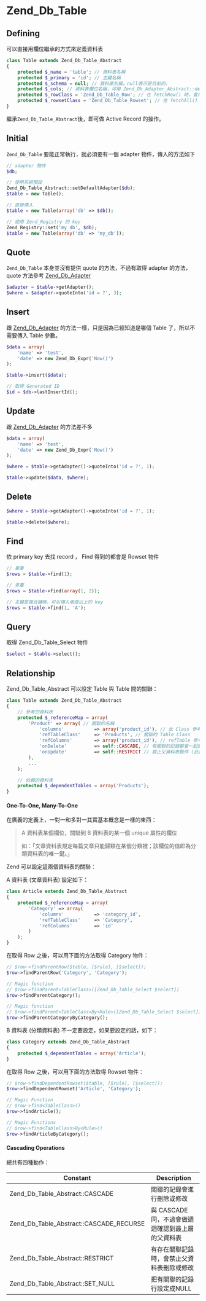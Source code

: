 # Zend_Db_Table

## Defining

可以直接用欄位繼承的方式來定義資料表

```php
class Table extends Zend_Db_Table_Abstract
{
    protected $_name = 'table'; // 資料表名稱
    protected $_primary = 'id'; // 主鍵名稱
    protected $_schema = null; // 資料庫名稱，null表示是目前的。
    protected $_cols; // 資料表欄位名稱，可用 Zend_Db_Adapter_Abstract::describeTable() 輸出
    protected $_rowClass = 'Zend_Db_Table_Row'; // 在 fetchRow() 時，會用到此 class
    protected $_rowsetClass = 'Zend_Db_Table_Rowset'; // 在 fetchAll() 時，會用到此 class
}
```

繼承`Zend_Db_Table_Abstract`後，即可做 Active Record 的操作。

## Initial

`Zend_Db_Table` 要能正常執行，就必須要有一個 adapter 物件，傳入的方法如下

```php
// adapter 物件
$db;

// 使用系統預設
Zend_Db_Table_Abstract::setDefaultAdapter($db);
$table = new Table();

// 直接傳入
$table = new Table(array('db' => $db));

// 使用 Zend_Registry 的 key
Zend_Registry::set('my_db', $db);
$table = new Table(array('db' => 'my_db'));
```

## Quote

`Zend_Db_Table` 本身並沒有提供 quote 的方法，不過有取得 adapter 的方法， quote 方法參考 [Zend_Db_Adapter](zend_db_adapter.md#Quote)

```php
$adapter = $table->getAdapter();
$where = $adapter->quoteInto('id = ?', 3);
```

## Insert

跟 [Zend_Db_Adapter](zend_db_adapter.md#Insert) 的方法一樣，只是因為已經知道是哪個 Table 了，所以不需要傳入 Table 參數。

```php
$data = array(
    'name' => 'test',
    'date' => new Zend_Db_Expr('Now()')
);

$table->insert($data);

// 取得 Generated ID
$id = $db->lastInsertId();
```

## Update

跟 [Zend_Db_Adapter](zend_db_adapter.md#Update) 的方法差不多

```php
$data = array(
    'name' => 'test',
    'date' => new Zend_Db_Expr('Now()')
);

$where = $table->getAdapter()->quoteInto('id = ?', 1);

$table->update($data, $where);
```

## Delete

```php
$where = $table->getAdapter()->quoteInto('id = ?', 1);

$table->delete($where);
```

## Find

依 primary key 去找 record ， Find 得到的都會是 Rowset 物件

```php
// 單筆
$rows = $table->find(1);

// 多筆
$rows = $table->find(array(1, 2));

// 主鍵是複合鍵時，可以傳入兩個以上的 key
$rows = $table->find(1, 'A');
```

## Query

取得 Zend_Db_Table_Select 物件

```php
$select = $table->select();
```

## Relationship

Zend_Db_Table_Abstract 可以設定 Table 與 Table 間的關聯：

```php
class Table extends Zend_Db_Table_Abstract
{
    // 參考的資料表
    protected $_referenceMap = array(
        'Product' => array( // 關聯的名稱
            'columns'           => array('product_id'), // 此 Class 參考的外鍵
            'refTableClass'     => 'Products', // 關聯的 Table Class
            'refColumns'        => array('product_id'), // refTable 參考的欄位，通常為主鍵
            'onDelete'          => self::CASCADE, // 有關聯的記錄都會一起動作 (此欄位是刪除，所以會一起刪除)
            'onUpdate'          => self::RESTRICT // 禁止父資料表動作 (此欄位是修改，所以是禁止修改
        ),
        ...
    );

    // 依賴的資料表
    protected $_dependentTables = array('Products');
}
```

#### One-To-One, Many-To-One

在廣義的定義上，一對一和多對一其實基本概念是一樣的東西：

> A 資料表某個欄位，關聯到 B 資料表的某一個 unique 屬性的欄位
>
> 如：「文章資料表規定每篇文章只能歸類在某個分類裡；該欄位的值即為分類資料表的唯一鍵。」

Zend 可以設定這兩個資料表的關聯：

A 資料表 (文章資料表) 設定如下：

```php
class Article extends Zend_Db_Table_Abstract
{
    protected $_referenceMap = array(
        'Category' => array(
            'columns'           => 'category_id',
            'refTableClass'     => 'Category',
            'refColumns'        => 'id'
        )
    );
}
```

在取得 Row 之後，可以用下面的方法取得 Category 物件：

```php
// $row->findParentRow($table, [$rule], [$select]);
$row->findParentRow('Category', 'Category');

// Magic function
// $row->findParent<TableClass>([Zend_Db_Table_Select $select])
$row->findParentCategory();

// Magic function
// $row->findParent<TableClass>By<Rule>([Zend_Db_Table_Select $select])
$row->findParentCategoryByCategory();
```

B 資料表 (分類資料表) 不一定要設定，如果要設定的話，如下：

```php
class Category extends Zend_Db_Table_Abstract
{
    protected $_dependentTables = array('Article');
}
```

在取得 Row 之後，可以用下面的方法取得 Rowset 物件：

```php
// $row->findDependentRowset($table, [$rule], [$select]);
$row->findDependentRowset('Article', 'Category');

// Magic Function
// $row->find<TableClass>()
$row->findArticle();

// Magic Functions
// $row->find<TableClass>By<Rule>()
$row->findArticleByCategory();
```

#### Cascading Operations

總共有四種動作：

|  Constant  |  Description  |
|  --------  |  -----------  |
| Zend_Db_Table_Abstract::CASCADE | 關聯的記錄會進行刪除或修改 |
| Zend_Db_Table_Abstract::CASCADE_RECURSE | 與 CASCADE 同，不過會做遞迴確認到最上層的父資料表 |
| Zend_Db_Table_Abstract::RESTRICT | 有存在關聯記錄時，會禁止父資料表刪除或修改 |
| Zend_Db_Table_Abstract::SET_NULL | 把有關聯的記錄行設定成NULL |
